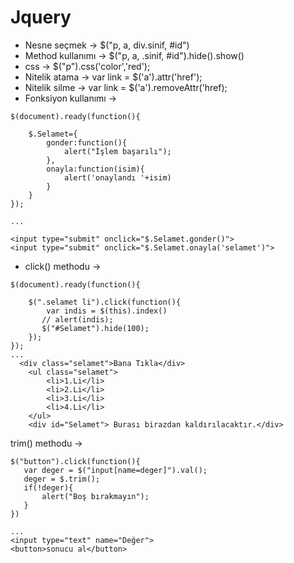 # Jquery

- Nesne seçmek -> $("p, a, div.sinif, #id")
- Method kullanımı -> $("p, a, .sinif, #id").hide().show()
- css -> $("p").css('color','red');
- Nitelik atama -> var link = $('a').attr('href');
- Nitelik silme -> var link = $('a').removeAttr('href);
- Fonksiyon kullanımı -> 
```
$(document).ready(function(){

    $.Selamet={
        gonder:function(){
            alert("İşlem başarılı");
        },
        onayla:function(isim){
            alert('onaylandı '+isim)
        }
    }
});

...

<input type="submit" onclick="$.Selamet.gonder()">
<input type="submit" onclick="$.Selamet.onayla('selamet')">
```

- click() methodu ->
```
$(document).ready(function(){

    $(".selamet li").click(function(){
        var indis = $(this).index()
       // alert(indis);
       $("#Selamet").hide(100);
    });
});
...
  <div class="selamet">Bana Tıkla</div>
    <ul class="selamet">
        <li>1.Li</li>
        <li>2.Li</li>
        <li>3.Li</li>
        <li>4.Li</li>
    </ul>
    <div id="Selamet"> Burası birazdan kaldırılacaktır.</div>
```
 
 trim() methodu -> 
 ````
$("button").click(function(){
    var deger = $("input[name=deger]").val();
    deger = $.trim();
    if(!deger){
        alert("Boş bırakmayın");
    }
})

...
<input type="text" name="Değer">
<button>sonucu al</button>
````